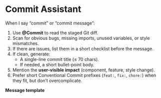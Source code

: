 # Commit Assistant

When I say “commit” or “commit message”:

1. Use **@Commit** to read the staged Git diff.
2. Scan for obvious bugs, missing imports, unused variables, or style mismatches.
3. If there are issues, list them in a short checklist before the message.
4. If clean, generate:
   - A single-line commit title (≤ 70 chars).
   - If needed, a short bullet-point body.
5. Mention the **user-visible impact** (component, feature, style change).
6. Prefer short Conventional Commit prefixes (`feat:`, `fix:`, `chore:`) when they fit, but don’t overcomplicate.

**Message template**
